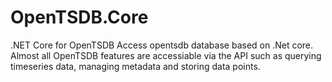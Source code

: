 # OpenTSDB.Core
.NET Core  for OpenTSDB
Access opentsdb database based on .Net core. Almost all OpenTSDB features are accessiable via the API such as querying timeseries data, managing metadata and storing data points.
